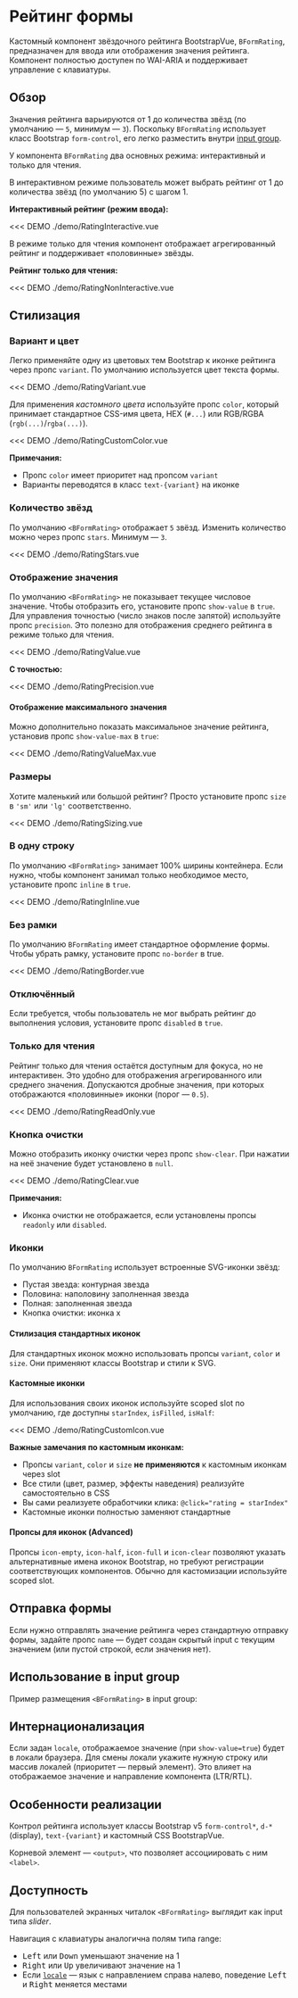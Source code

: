 # Рейтинг формы

<PageHeader>

Кастомный компонент звёздочного рейтинга BootstrapVue, `BFormRating`, предназначен для ввода или отображения значения рейтинга. Компонент полностью доступен по WAI-ARIA и поддерживает управление с клавиатуры.

</PageHeader>

## Обзор

Значения рейтинга варьируются от 1 до количества звёзд (по умолчанию — `5`, минимум — `3`). Поскольку `BFormRating` использует класс Bootstrap `form-control`, его легко разместить внутри [input group](/docs/components/input-group.html).

У компонента `BFormRating` два основных режима: интерактивный и только для чтения.

В интерактивном режиме пользователь может выбрать рейтинг от 1 до количества звёзд (по умолчанию 5) с шагом 1.

**Интерактивный рейтинг (режим ввода):**

<<< DEMO ./demo/RatingInteractive.vue

В режиме только для чтения компонент отображает агрегированный рейтинг и поддерживает «половинные» звёзды.

**Рейтинг только для чтения:**

<<< DEMO ./demo/RatingNonInteractive.vue

## Стилизация

### Вариант и цвет

Легко применяйте одну из цветовых тем Bootstrap к иконке рейтинга через пропс `variant`. По умолчанию используется цвет текста формы.

<<< DEMO ./demo/RatingVariant.vue

Для применения _кастомного цвета_ используйте пропс `color`, который принимает стандартное CSS-имя цвета, HEX (`#...`) или RGB/RGBA (`rgb(...)`/`rgba(...)`).

<<< DEMO ./demo/RatingCustomColor.vue

**Примечания:**

- Пропс `color` имеет приоритет над пропсом `variant`
- Варианты переводятся в класс `text-{variant}` на иконке

### Количество звёзд

По умолчанию `<BFormRating>` отображает `5` звёзд. Изменить количество можно через пропс `stars`. Минимум — `3`.

<<< DEMO ./demo/RatingStars.vue

### Отображение значения

По умолчанию `<BFormRating>` не показывает текущее числовое значение. Чтобы отобразить его, установите пропс `show-value` в `true`. Для управления точностью (число знаков после запятой) используйте пропс `precision`. Это полезно для отображения среднего рейтинга в режиме только для чтения.

<<< DEMO ./demo/RatingValue.vue

**С точностью:**

<<< DEMO ./demo/RatingPrecision.vue

#### Отображение максимального значения

Можно дополнительно показать максимальное значение рейтинга, установив пропс `show-value-max` в `true`:

<<< DEMO ./demo/RatingValueMax.vue

### Размеры

Хотите маленький или большой рейтинг? Просто установите пропс `size` в `'sm'` или `'lg'` соответственно.

<<< DEMO ./demo/RatingSizing.vue

### В одну строку

По умолчанию `<BFormRating>` занимает 100% ширины контейнера. Если нужно, чтобы компонент занимал только необходимое место, установите пропс `inline` в `true`.

<<< DEMO ./demo/RatingInline.vue

### Без рамки

По умолчанию `BFormRating` имеет стандартное оформление формы. Чтобы убрать рамку, установите пропс `no-border` в true.

<<< DEMO ./demo/RatingBorder.vue

### Отключённый

Если требуется, чтобы пользователь не мог выбрать рейтинг до выполнения условия, установите пропс `disabled` в `true`.

<NotYetImplemented />

### Только для чтения

Рейтинг только для чтения остаётся доступным для фокуса, но не интерактивен. Это удобно для отображения агрегированного или среднего значения. Допускаются дробные значения, при которых отображаются «половинные» иконки (порог — `0.5`).

<<< DEMO ./demo/RatingReadOnly.vue

### Кнопка очистки

Можно отобразить иконку очистки через пропс `show-clear`. При нажатии на неё значение будет установлено в `null`.

<<< DEMO ./demo/RatingClear.vue

**Примечания:**

- Иконка очистки не отображается, если установлены пропсы `readonly` или `disabled`.

### Иконки

По умолчанию `BFormRating` использует встроенные SVG-иконки звёзд:

- Пустая звезда: контурная звезда
- Половина: наполовину заполненная звезда
- Полная: заполненная звезда
- Кнопка очистки: иконка x

#### Стилизация стандартных иконок

Для стандартных иконок можно использовать пропсы `variant`, `color` и `size`. Они применяют классы Bootstrap и стили к SVG.

#### Кастомные иконки

Для использования своих иконок используйте scoped slot по умолчанию, где доступны `starIndex`, `isFilled`, `isHalf`:

<<< DEMO ./demo/RatingCustomIcon.vue

**Важные замечания по кастомным иконкам:**

- Пропсы `variant`, `color` и `size` **не применяются** к кастомным иконкам через slot
- Все стили (цвет, размер, эффекты наведения) реализуйте самостоятельно в CSS
- Вы сами реализуете обработчики клика: `@click="rating = starIndex"`
- Кастомные иконки полностью заменяют стандартные

#### Пропсы для иконок (Advanced)

Пропсы `icon-empty`, `icon-half`, `icon-full` и `icon-clear` позволяют указать альтернативные имена иконок Bootstrap, но требуют регистрации соответствующих компонентов. Обычно для кастомизации используйте scoped slot.

## Отправка формы

Если нужно отправлять значение рейтинга через стандартную отправку формы, задайте пропс `name` — будет создан скрытый input с текущим значением (или пустой строкой, если значения нет).

<NotYetImplemented />

## Использование в input group

Пример размещения `<BFormRating>` в input group:

<NotYetImplemented />

## Интернационализация

Если задан `locale`, отображаемое значение (при `show-value=true`) будет в локали браузера. Для смены локали укажите нужную строку или массив локалей (приоритет — первый элемент). Это влияет на отображаемое значение и направление компонента (LTR/RTL).

<NotYetImplemented />

## Особенности реализации

Контрол рейтинга использует классы Bootstrap v5 `form-control*`, `d-*` (display), `text-{variant}` и кастомный CSS BootstrapVue.

<NotYetImplemented/>Корневой элемент — `<output>`, что позволяет ассоциировать с ним `<label>`.

## Доступность

Для пользователей экранных читалок `<BFormRating>` выглядит как input типа _slider_.

Навигация с клавиатуры аналогична полям типа range:

- <kbd>Left</kbd> или <kbd>Down</kbd> уменьшают значение на 1
- <kbd>Right</kbd> или <kbd>Up</kbd> увеличивают значение на 1
- Если [`locale`](#internationalization) — язык с направлением справа налево, поведение <kbd>Left</kbd> и <kbd>Right</kbd> меняется местами

<ComponentReference :data="data" />

<script lang="ts">
import {data} from '../../data/components/FormRating.data'

export default {
setup() {
return {data}
}
}
</script>
